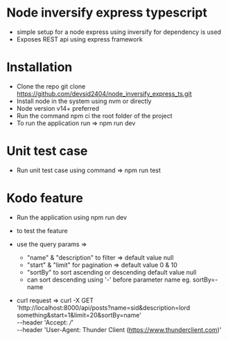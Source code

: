 # Node inversify express typescript

- simple setup for a node express using inversify for dependency is used
- Exposes REST api using express framework


# Installation

- Clone the repo  git clone https://github.com/devsid2404/node_inversify_express_ts.git
- Install node in the system using nvm or directly
- Node version v14+ preferred
- Run the command npm ci the root folder of the project
- To run the application run => npm run dev

# Unit test case

- Run unit test case using command => npm run test

# Kodo feature

- Run the application using npm run dev
- to test the feature 
- use the query params => 
    * "name" & "description" to filter => default value null
    * "start" & "limit" for pagination => default value 0 & 10
    * "sortBy" to sort ascending or descending default value null
    * can sort descending using '-' before parameter name eg. sortBy=-name

 - curl request => curl -X GET \
  'http://localhost:8000/api/posts?name=sid&description=lord something&start=1&limit=20&sortBy=name' \
  --header 'Accept: */*' \
  --header 'User-Agent: Thunder Client (https://www.thunderclient.com)'

